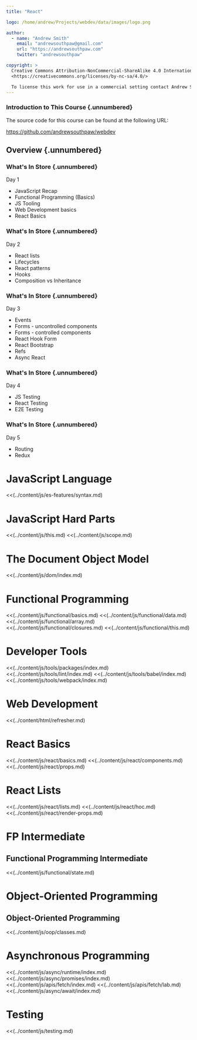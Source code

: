 ```yaml
---
title: "React"

logo: /home/andrew/Projects/webdev/data/images/logo.png

author:
  - name: "Andrew Smith"
    email: "andrewsouthpaw@gmail.com"
    url: "https://andrewsouthpaw.com"
    twitter: "andrewsouthpaw"

copyright: >
  Creative Commons Attribution-NonCommercial-ShareAlike 4.0 International Public License:
  <https://creativecommons.org/licenses/by-nc-sa/4.0/>

  To license this work for use in a commercial setting contact Andrew Smith
---
```


### Introduction to This Course {.unnumbered}

The source code for this course can be found at the following URL:

<https://github.com/andrewsouthpaw/webdev>

## Overview {.unnumbered}

### What's In Store {.unnumbered}

Day 1

* JavaScript Recap
* Functional Programming (Basics)
* JS Tooling
* Web Development basics
* React Basics

### What's In Store {.unnumbered}

Day 2

* React lists
* Lifecycles
* React patterns
* Hooks 
* Composition vs Inheritance

### What's In Store {.unnumbered}

Day 3

* Events
* Forms - uncontrolled components
* Forms - controlled components
* React Hook Form
* React Bootstrap
* Refs
* Async React

### What's In Store {.unnumbered}

Day 4

* JS Testing
* React Testing
* E2E Testing

### What's In Store {.unnumbered}

Day 5

* Routing
* Redux

# JavaScript Language

<<(../content/js/es-features/syntax.md)

# JavaScript Hard Parts

<<(../content/js/this.md)
<<(../content/js/scope.md)

# The Document Object Model

<<(../content/js/dom/index.md)

# Functional Programming

<<(../content/js/functional/basics.md)
<<(../content/js/functional/data.md)
<<(../content/js/functional/array.md)
<<(../content/js/functional/closures.md)
<<(../content/js/functional/this.md)

# Developer Tools

<<(../content/js/tools/packages/index.md)
<<(../content/js/tools/lint/index.md)
<<(../content/js/tools/babel/index.md)
<<(../content/js/tools/webpack/index.md)

# Web Development

<<(../content/html/refresher.md)

# React Basics

<<(../content/js/react/basics.md)
<<(../content/js/react/components.md)
<<(../content/js/react/props.md)


# React Lists

<<(../content/js/react/lists.md)
<<(../content/js/react/hoc.md)
<<(../content/js/react/render-props.md)

# FP Intermediate

## Functional Programming Intermediate

<<(../content/js/functional/state.md)

# Object-Oriented Programming

## Object-Oriented Programming

<<(../content/js/oop/classes.md)

# Asynchronous Programming

<<(../content/js/async/runtime/index.md)
<<(../content/js/async/promises/index.md)
<<(../content/js/apis/fetch/index.md)
<<(../content/js/apis/fetch/lab.md)
<<(../content/js/async/await/index.md)

# Testing

<<(../content/js/testing.md)
